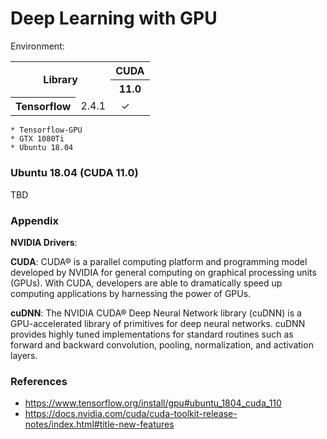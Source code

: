 # Deep Learning with GPU

Environment:

<table>
<tr>
  <th rowspan="2" colspan="2">Library</th>
  <th>CUDA</th>
</tr>
<tr>
  <th>11.0</th>
</tr>
<tr>
<th>Tensorflow</th>
<td>2.4.1</td>
<td>&nbsp;&nbsp;✓</td>
</tr>
</table>

```
* Tensorflow-GPU
* GTX 1080Ti
* Ubuntu 18.04
```

### Ubuntu 18.04 (CUDA 11.0)

TBD

### Appendix

**NVIDIA Drivers**: 

**CUDA**: CUDA® is a parallel computing platform and programming model developed by NVIDIA for general computing on graphical processing units (GPUs). With CUDA, developers are able to dramatically speed up computing applications by harnessing the power of GPUs.

**cuDNN**: The NVIDIA CUDA® Deep Neural Network library (cuDNN) is a GPU-accelerated library of primitives for deep neural networks. cuDNN provides highly tuned implementations for standard routines such as forward and backward convolution, pooling, normalization, and activation layers.

### References

* https://www.tensorflow.org/install/gpu#ubuntu_1804_cuda_110
* https://docs.nvidia.com/cuda/cuda-toolkit-release-notes/index.html#title-new-features
